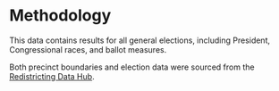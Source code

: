 # Methodology

This data contains results for all general elections, including President, Congressional races, and ballot measures.

Both precinct boundaries and election data were sourced from the [Redistricting Data Hub](https://redistrictingdatahub.org/).
